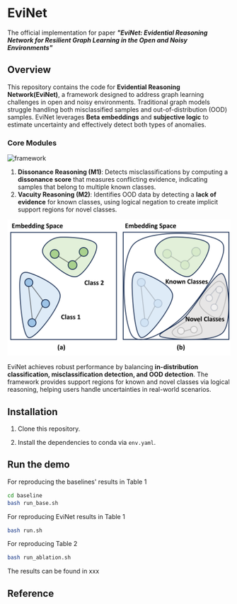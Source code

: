 # EviNet

The official implementation for paper ***"EviNet: Evidential Reasoning Network for Resilient Graph Learning in the Open and Noisy Environments"***

## Overview

This repository contains the code for **Evidential Reasoning Network(EviNet)**, a framework designed to address graph learning challenges in open and noisy environments. Traditional graph models struggle handling both misclassified samples and out-of-distribution (OOD) samples. EviNet leverages **Beta embeddings** and **subjective logic** to estimate uncertainty and effectively detect both types of anomalies.

### Core Modules

![framework](pic/framework-17297117027742.png)

1. **Dissonance Reasoning (M1)**: Detects misclassifications by computing a **dissonance score** that measures conflicting evidence, indicating samples that belong to multiple known classes.
2. **Vacuity Reasoning (M2)**: Identifies OOD data by detecting a **lack of evidence** for known classes, using logical negation to create implicit support regions for novel classes.

<img width="600" alt="image" src="pic/Modules.png">

EviNet achieves robust performance by balancing **in-distribution classification, misclassification detection, and OOD detection**. The framework provides support regions for known and novel classes via logical reasoning, helping users handle uncertainties in real-world scenarios.



## Installation

1. Clone this repository.

2. Install the dependencies to conda via `env.yaml`.



## Run the demo

For reproducing the baselines' results in Table 1

```bash
cd baseline
bash run_base.sh
```

For reproducing EviNet results in  Table 1

```bash
bash run.sh
```

For reproducing Table 2

```bash
bash run_ablation.sh
```



The results can be found in xxx

### 


## Reference